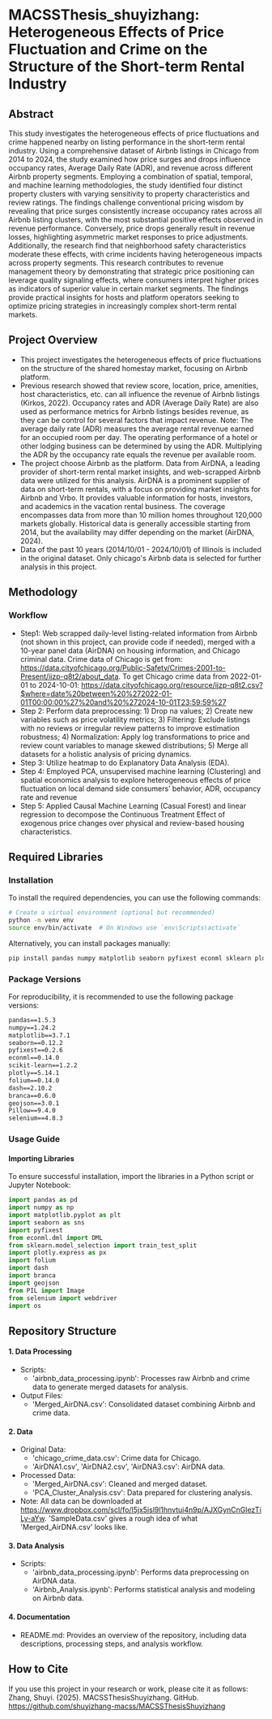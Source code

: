 # MACSSThesis_shuyizhang: Heterogeneous Effects of Price Fluctuation and Crime on the Structure of the Short-term Rental Industry

## Abstract
This study investigates the heterogeneous effects of price fluctuations and crime happened nearby on listing performance in the short-term rental industry. Using a comprehensive dataset of Airbnb listings in Chicago from 2014 to 2024, the study examined how price surges and drops influence occupancy rates, Average Daily Rate (ADR), and revenue across different Airbnb property segments. Employing a combination of spatial, temporal, and machine learning methodologies, the study identified four distinct property clusters with varying sensitivity to property characteristics and review ratings. The findings challenge conventional pricing wisdom by revealing that price surges consistently increase occupancy rates across all Airbnb listing clusters, with the most substantial positive effects observed in revenue performance. Conversely, price drops generally result in revenue losses, highlighting asymmetric market responses to price adjustments. Additionally, the research find that neighborhood safety characteristics moderate these effects, with crime incidents having heterogeneous impacts across property segments. This research contributes to revenue management theory by demonstrating that strategic price positioning can leverage quality signaling effects, where consumers interpret higher prices as indicators of superior value in certain market segments. The findings provide practical insights for hosts and platform operators seeking to optimize pricing strategies in increasingly complex short-term rental markets. 

## Project Overview
- This project investigates the heterogeneous effects of price fluctuations on the structure of the shared homestay market,  focusing on Airbnb platform.
- Previous research showed that review score, location, price, amenities, host characteristics, etc. can all influence the revenue of Airbnb listings (Kirkos, 2022). Occupancy rates and ADR (Average Daily Rate) are also used as performance metrics for Airbnb listings besides revenue, as they can be control for several factors that impact revenue.
Note: The average daily rate (ADR) measures the average rental revenue earned for an occupied room per day. The operating performance of a hotel or other lodging business can be determined by using the ADR. Multiplying the ADR by the occupancy rate equals the revenue per available room.
- The project choose Airbnb as the platform. Data from AirDNA, a leading provider of short-term rental market insights, and web-scrapped Airbnb data were utilized for this analysis. AirDNA is a prominent supplier of data on short-term rentals, with a focus on providing market insights for Airbnb and Vrbo. It provides valuable information for hosts, investors, and academics in the vacation rental business. The coverage encompasses data from more than 10 million homes throughout 120,000 markets globally. Historical data is generally accessible starting from 2014, but the availability may differ depending on the market (AirDNA, 2024). 
- Data of the past 10 years (2014/10/01 - 2024/10/01) of Illinois is included in the original dataset. Only chicago's Airbnb data is selected for further analysis in this project.

## Methodology
### Workflow
- Step1: Web scrapped daily-level listing-related information from Airbnb (not shown in this project, can provide code if needed), merged with a 10-year panel data (AirDNA) on housing information, and Chicago criminal data. Crime data of Chicago is get from: https://data.cityofchicago.org/Public-Safety/Crimes-2001-to-Present/ijzp-q8t2/about_data. To get Chicago crime data from 2022-01-01 to 2024-10-01: https://data.cityofchicago.org/resource/ijzp-q8t2.csv?$where=date%20between%20%272022-01-01T00:00:00%27%20and%20%272024-10-01T23:59:59%27
- Step 2: Perform data preprocessing: 1) Drop na values; 2) Create new variables such as price volatility metrics; 3) Filtering: Exclude listings with no reviews or irregular review patterns to improve estimation robustness; 4) Normalization: Apply log transformations to price and review count variables to manage skewed distributions; 5) Merge all datasets for a holistic analysis of pricing dynamics.
- Step 3: Utilize heatmap to do Explanatory Data Analysis (EDA).
- Step 4: Employed PCA, unsupervised machine learning (Clustering) and spatial economics analysis to explore heterogeneous effects of price
fluctuation on local demand side consumers’ behavior, ADR, occupancy rate and revenue
- Step 5: Applied Causal Machine Learning (Casual Forest) and linear regression to decompose the Continuous Treatment Effect of exogenous price changes over physical and review-based housing characteristics.

## Required Libraries
### Installation
To install the required dependencies, you can use the following commands:

```bash
# Create a virtual environment (optional but recommended)
python -m venv env
source env/bin/activate  # On Windows use `env\Scripts\activate`
```

Alternatively, you can install packages manually:

```bash
pip install pandas numpy matplotlib seaborn pyfixest econml sklearn plotly folium dash branca geojson pillow selenium
```

### Package Versions
For reproducibility, it is recommended to use the following package versions:

```txt
pandas==1.5.3
numpy==1.24.2
matplotlib==3.7.1
seaborn==0.12.2
pyfixest==0.2.6
econml==0.14.0
scikit-learn==1.2.2
plotly==5.14.1
folium==0.14.0
dash==2.10.2
branca==0.6.0
geojson==3.0.1
Pillow==9.4.0
selenium==4.8.3
```

### Usage Guide

#### Importing Libraries
To ensure successful installation, import the libraries in a Python script or Jupyter Notebook:

```python
import pandas as pd
import numpy as np
import matplotlib.pyplot as plt
import seaborn as sns
import pyfixest
from econml.dml import DML
from sklearn.model_selection import train_test_split
import plotly.express as px
import folium
import dash
import branca
import geojson
from PIL import Image
from selenium import webdriver
import os
```

## Repository Structure
#### 1. Data Processing
- Scripts:
  - 'airbnb_data_processing.ipynb': Processes raw Airbnb and crime data to generate merged datasets for analysis.
- Output Files:
  - 'Merged_AirDNA.csv': Consolidated dataset combining Airbnb and crime data.

#### 2. Data
- Original Data:
  - 'chicago_crime_data.csv': Crime data for Chicago.
  - 'AirDNA1.csv', 'AirDNA2.csv', 'AirDNA3.csv': AirDNA data.
- Processed Data:
  - 'Merged_AirDNA.csv': Cleaned and merged dataset.
  - 'PCA_Cluster_Analysis.csv': Data prepared for clustering analysis.
- Note: All data can be downloaded at https://www.dropbox.com/scl/fo/l5jx5isl9l1hnvtui4n9p/AJXGynCnGlezTiLy-aYw. 'SampleData.csv' gives a rough idea of what 'Merged_AirDNA.csv' looks like.

#### 3. Data Analysis
- Scripts:
  - 'airbnb_data_processing.ipynb': Performs data preprocessing on AirDNA data.
  - 'Airbnb_Analysis.ipynb': Performs statistical analysis and modeling on Airbnb data.

#### 4. Documentation
- README.md: Provides an overview of the repository, including data descriptions, processing steps, and analysis workflow.

## How to Cite
If you use this project in your research or work, please cite it as follows:
Zhang, Shuyi. (2025). MACSSThesisShuyizhang. GitHub. https://github.com/shuyizhang-macss/MACSSThesisShuyizhang
